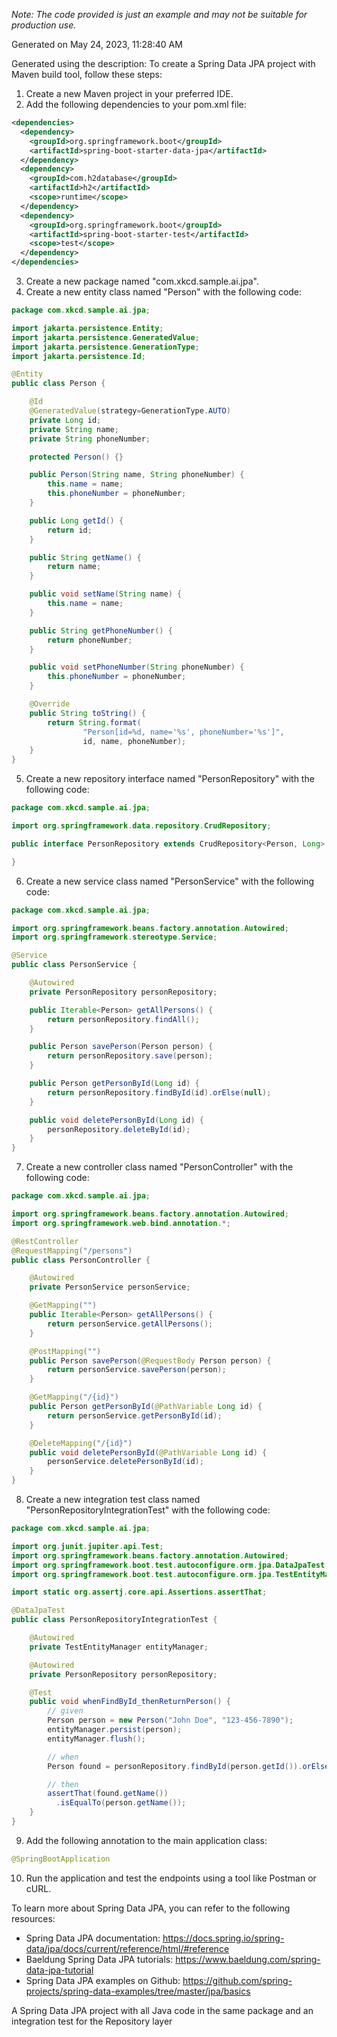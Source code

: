 *Note: The code provided is just an example and may not be suitable for production use.*

Generated on May 24, 2023, 11:28:40 AM

Generated using the description: To create a Spring Data JPA project with Maven build tool, follow these steps:

1. Create a new Maven project in your preferred IDE.
2. Add the following dependencies to your pom.xml file:

```xml
<dependencies>
  <dependency>
    <groupId>org.springframework.boot</groupId>
    <artifactId>spring-boot-starter-data-jpa</artifactId>
  </dependency>
  <dependency>
    <groupId>com.h2database</groupId>
    <artifactId>h2</artifactId>
    <scope>runtime</scope>
  </dependency>
  <dependency>
    <groupId>org.springframework.boot</groupId>
    <artifactId>spring-boot-starter-test</artifactId>
    <scope>test</scope>
  </dependency>
</dependencies>
```

3. Create a new package named "com.xkcd.sample.ai.jpa".
4. Create a new entity class named "Person" with the following code:

```java
package com.xkcd.sample.ai.jpa;

import jakarta.persistence.Entity;
import jakarta.persistence.GeneratedValue;
import jakarta.persistence.GenerationType;
import jakarta.persistence.Id;

@Entity
public class Person {

    @Id
    @GeneratedValue(strategy=GenerationType.AUTO)
    private Long id;
    private String name;
    private String phoneNumber;

    protected Person() {}

    public Person(String name, String phoneNumber) {
        this.name = name;
        this.phoneNumber = phoneNumber;
    }

    public Long getId() {
        return id;
    }

    public String getName() {
        return name;
    }

    public void setName(String name) {
        this.name = name;
    }

    public String getPhoneNumber() {
        return phoneNumber;
    }

    public void setPhoneNumber(String phoneNumber) {
        this.phoneNumber = phoneNumber;
    }

    @Override
    public String toString() {
        return String.format(
                "Person[id=%d, name='%s', phoneNumber='%s']",
                id, name, phoneNumber);
    }
}
```

5. Create a new repository interface named "PersonRepository" with the following code:

```java
package com.xkcd.sample.ai.jpa;

import org.springframework.data.repository.CrudRepository;

public interface PersonRepository extends CrudRepository<Person, Long> {

}
```

6. Create a new service class named "PersonService" with the following code:

```java
package com.xkcd.sample.ai.jpa;

import org.springframework.beans.factory.annotation.Autowired;
import org.springframework.stereotype.Service;

@Service
public class PersonService {

    @Autowired
    private PersonRepository personRepository;

    public Iterable<Person> getAllPersons() {
        return personRepository.findAll();
    }

    public Person savePerson(Person person) {
        return personRepository.save(person);
    }

    public Person getPersonById(Long id) {
        return personRepository.findById(id).orElse(null);
    }

    public void deletePersonById(Long id) {
        personRepository.deleteById(id);
    }
}
```

7. Create a new controller class named "PersonController" with the following code:

```java
package com.xkcd.sample.ai.jpa;

import org.springframework.beans.factory.annotation.Autowired;
import org.springframework.web.bind.annotation.*;

@RestController
@RequestMapping("/persons")
public class PersonController {

    @Autowired
    private PersonService personService;

    @GetMapping("")
    public Iterable<Person> getAllPersons() {
        return personService.getAllPersons();
    }

    @PostMapping("")
    public Person savePerson(@RequestBody Person person) {
        return personService.savePerson(person);
    }

    @GetMapping("/{id}")
    public Person getPersonById(@PathVariable Long id) {
        return personService.getPersonById(id);
    }

    @DeleteMapping("/{id}")
    public void deletePersonById(@PathVariable Long id) {
        personService.deletePersonById(id);
    }
}
```

8. Create a new integration test class named "PersonRepositoryIntegrationTest" with the following code:

```java
package com.xkcd.sample.ai.jpa;

import org.junit.jupiter.api.Test;
import org.springframework.beans.factory.annotation.Autowired;
import org.springframework.boot.test.autoconfigure.orm.jpa.DataJpaTest;
import org.springframework.boot.test.autoconfigure.orm.jpa.TestEntityManager;

import static org.assertj.core.api.Assertions.assertThat;

@DataJpaTest
public class PersonRepositoryIntegrationTest {

    @Autowired
    private TestEntityManager entityManager;

    @Autowired
    private PersonRepository personRepository;

    @Test
    public void whenFindById_thenReturnPerson() {
        // given
        Person person = new Person("John Doe", "123-456-7890");
        entityManager.persist(person);
        entityManager.flush();

        // when
        Person found = personRepository.findById(person.getId()).orElse(null);

        // then
        assertThat(found.getName())
          .isEqualTo(person.getName());
    }
}
```

9. Add the following annotation to the main application class:

```java
@SpringBootApplication
```

10. Run the application and test the endpoints using a tool like Postman or cURL.

To learn more about Spring Data JPA, you can refer to the following resources:

- Spring Data JPA documentation: https://docs.spring.io/spring-data/jpa/docs/current/reference/html/#reference
- Baeldung Spring Data JPA tutorials: https://www.baeldung.com/spring-data-jpa-tutorial
- Spring Data JPA examples on Github: https://github.com/spring-projects/spring-data-examples/tree/master/jpa/basics

A Spring Data JPA project with all Java code in the same package and an integration test for the Repository layer